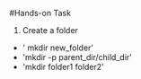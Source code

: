 #Hands-on Task

1. Create a folder
- ' mkdir new_folder'
- 'mkdir -p parent_dir/child_dir'
- 'mkdir folder1 folder2'

